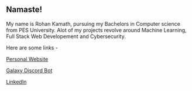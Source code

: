## Namaste! 

My name is Rohan Kamath, pursuing my Bachelors in Computer science from PES University. Alot of my projects revolve around Machine Learning, Full Stack Web Developement and Cybersecurity. 

Here are some links - 

[Personal Website](https://www.rohankamath.me/)

[Galaxy Discord Bot](https://www.galaxybot.xyz/)

[LinkedIn](https://www.linkedin.com/in/rohan-kamath-25520714b/)


